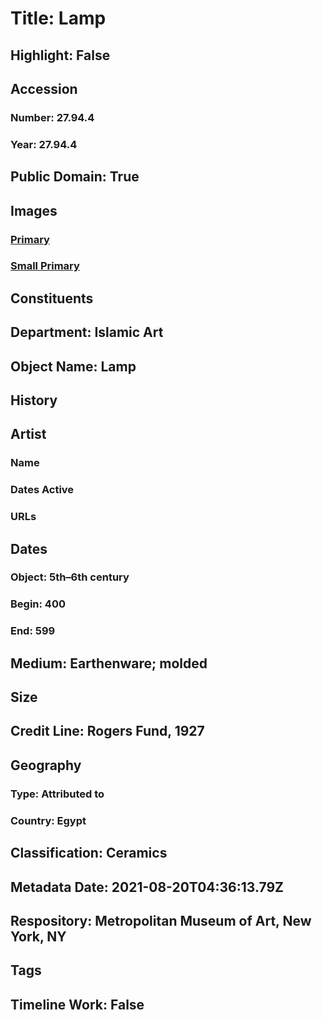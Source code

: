 # Title: Lamp
## Highlight: False
## Accession
### Number: 27.94.4
### Year: 27.94.4
## Public Domain: True
## Images
### [Primary](https://images.metmuseum.org/CRDImages/is/original/sf27-94-4.jpg)
### [Small Primary](https://images.metmuseum.org/CRDImages/is/web-large/sf27-94-4.jpg)
## Constituents
## Department: Islamic Art
## Object Name: Lamp
## History
## Artist
### Name
### Dates Active
### URLs
## Dates
### Object: 5th–6th century
### Begin: 400
### End: 599
## Medium: Earthenware; molded
## Size
## Credit Line: Rogers Fund, 1927
## Geography
### Type: Attributed to
### Country: Egypt
## Classification: Ceramics
## Metadata Date: 2021-08-20T04:36:13.79Z
## Respository: Metropolitan Museum of Art, New York, NY
## Tags
## Timeline Work: False